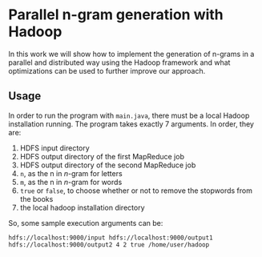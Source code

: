 # Parallel n-gram generation with Hadoop

In this work we will show how to implement the generation of n-grams in a parallel and distributed way using the Hadoop framework and what optimizations can be used to further improve our approach.

## Usage
In order to run the program with ```main.java```, there must be a local Hadoop installation running. The program takes exactly 7 arguments. In order, they are:

1. HDFS input directory
2. HDFS output directory of the first MapReduce job
3. HDFS output directory of the second MapReduce job
4. ```n```, as the n in *n*-gram for letters
5. ```m```, as the n in *n*-gram for words
6. ```true``` or ```false```, to choose whether or not to remove the stopwords from the books
7. the local hadoop installation directory

So, some sample execution arguments can be:
```
hdfs://localhost:9000/input hdfs://localhost:9000/output1 hdfs://localhost:9000/output2 4 2 true /home/user/hadoop
```
